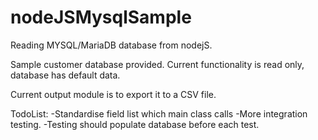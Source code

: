 # nodeJSMysqlSample


Reading MYSQL/MariaDB database from nodejS.

Sample customer database provided.
Current functionality is read only, database has default data.

Current output module is to export it to a CSV file.


TodoList:
  -Standardise field list which main class calls
  -More integration testing.
  -Testing should populate database before each test.
